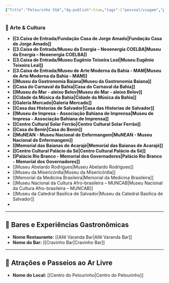 ```yaml
---
{"Title":"Pelourinho SSA","dg-publish":true,"tags":["pessoal/viagem","pessoal/lugares","SSA"],"permalink":"/3-caixa-de-entrada/pelourinho-ssa/","dgPassFrontmatter":true}
---
```


### 🎨 Arte & Cultura
- **[[3.Caixa de Entrada/Fundação Casa de Jorge Amado\|Fundação Casa de Jorge Amado]]**
- **[[3.Caixa de Entrada/Museu da Energia – Neoenergia COELBA\|Museu da Energia – Neoenergia COELBA]]**
- **[[3.Caixa de Entrada/Museu Eugênio Teixeira Leal\|Museu Eugênio Teixeira Leal]]**
- **[[3.Caixa de Entrada/Museu de Arte Moderna da Bahia - MAM\|Museu de Arte Moderna da Bahia - MAM]]**
- **[[Museu da Gastronomia Baiana\|Museu da Gastronomia Baiana]]**
- **[[Casa do Carnaval da Bahia\|Casa do Carnaval da Bahia]]**
- **[[Museu do Mar - aleixo Belov\|Museu do Mar - aleixo Belov]]**
- **[[Cidade da Música da Bahia\|Cidade da Música da Bahia]]**
- **[[Galeria Mercado\|Galeria Mercado]]**
- **[[Casa das Historias de Salvador\|Casa das Historias de Salvador]]**
- **[[Museu de Impresa - Associação Bahiana de Imprensa\|Museu de Impresa - Associação Bahiana de Imprensa]]**
- **[[Centro Cultural Solar Ferrão\|Centro Cultural Solar Ferrão]]**
- **[[Casa do Benin\|Casa do Benin]]**
- **[[MuNEAN - Museu Nacional de Enfermangem\|MuNEAN - Museu Nacional de Enfermangem]]**
- **[[Memorial das Baianas de Acarajé\|Memorial das Baianas de Acarajé]]**
- **[[Centro Cultural Palácio da Sé\|Centro Cultural Palácio da Sé]]**
- **[[Palácio Rio Branco - Memorial dos Governadores\|Palácio Rio Branco - Memorial dos Governadores]]**
- [[Museu Abelardo Rodrigues\|Museu Abelardo Rodrigues]]
- [[Museu da Misericórdia\|Museu da Misericórdia]]
- [[Memorial da Medicina Brasileira\|Memorial da Medicina Brasileira]]
- [[Museu Nacional da Cultura Afro-brasileira – MUNCAB\|Museu Nacional da Cultura Afro-brasileira – MUNCAB]]
- [[Museu da Catedral Basílica de Salvador\|Museu da Catedral Basílica de Salvador]]
- 
---
## 🍹 Bares e Experiências Gastronômicas
- **Nome Restaurante:** [[Allê Varanda Bar\|Allê Varanda Bar]]
- **Nome do Bar:** [[Cravinho Bar\|Cravinho Bar]]
---
## 🌳 Atrações e Passeios ao Ar Livre
- **Nome do Local:** [[Centro do Pelourinho\|Centro do Pelourinho]]
